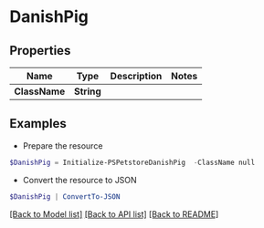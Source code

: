# DanishPig
## Properties

Name | Type | Description | Notes
------------ | ------------- | ------------- | -------------
**ClassName** | **String** |  | 

## Examples

- Prepare the resource
```powershell
$DanishPig = Initialize-PSPetstoreDanishPig  -ClassName null
```

- Convert the resource to JSON
```powershell
$DanishPig | ConvertTo-JSON
```

[[Back to Model list]](../README.md#documentation-for-models) [[Back to API list]](../README.md#documentation-for-api-endpoints) [[Back to README]](../README.md)

